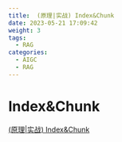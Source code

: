 ```yaml
---
title:  (原理|实战) Index&Chunk
date: 2023-05-21 17:09:42
weight: 3
tags:
  - RAG
categories:
  - AIGC  
  - RAG
---
```


<p></p>
<!-- more -->


#  Index&Chunk
[ (原理|实战) Index&Chunk](https://candied-skunk-1ca.notion.site/Index-Chunk-109bfe21108480558752d5f4e9a72dd6?pvs=4)

